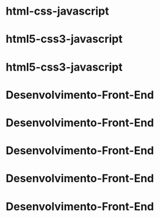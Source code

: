 # html-css-javascript
# html5-css3-javascript
# html5-css3-javascript
# Desenvolvimento-Front-End
# Desenvolvimento-Front-End
# Desenvolvimento-Front-End
# Desenvolvimento-Front-End
# Desenvolvimento-Front-End
